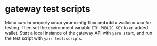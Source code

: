 # gateway test scripts

Make sure to properly setup your config files and add a wallet to use for testing.
Then set the environment variable `ETH_PUBLIC_KEY` to an added wallet.
Start a local instance of the gateway API with `yarn start`, and run the 
test script with `yarn test:scripts`.

